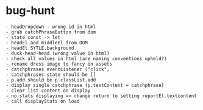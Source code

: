 # bug-hunt

    - headDropdown - wrong id in html
    - grab catchPhraseButton from dom
    - state const -> let
    - headEl and middleEl from DOM
    - headEl.SYTLE.background
    - duck-head-head (wrong value in html)
    - check all values in html (are naming conventions upheld?)
    - rename dress image to fancy in assets
    - catchphrases eventListener ("click",
    - catchphrases state should be []
    - p.add should be p.classList.add
    - display single catchphrase (p.textContent = catchphrase)
    - clear list content on display
    - no stats displaying => change return to setting reportEl.textcontent
    - call displayStats on load
